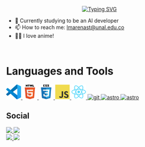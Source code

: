 <p align="center">
  <!-- Typing SVG by DenverCoder1 - https://github.com/DenverCoder1/readme-typing-svg -->
<a href="https://git.io/typing-svg"><img src="https://readme-typing-svg.demolab.com?font=Prompt&weight=500&size=30&duration=3000&pause=200&color=67E1F7&background=FFFFFF00&center=true&width=435&lines=Hi!%2C+im+Luis+Miguel;I+am+an+engineer+;and+AI+developer;Always+learning!" alt="Typing SVG" /></a>
</p>

- 🌱 Currently studying to be an AI developer
- 📫 How to reach me: lmarenast@unal.edu.co
- 🙋‍♂️ I love anime!

<br>

# <b>Languages and Tools</b>
<p align="left">
<!-- vs code -->
 <a 
    href="https://code.visualstudio.com/" 
    target="_blank" rel="noreferrer"> 
    <img
        src="https://raw.githubusercontent.com/github/explore/80688e429a7d4ef2fca1e82350fe8e3517d3494d/topics/visual-studio-code/visual-studio-code.png"
        alt="VS code" width="40" height="40"
    /> 
 </a> 
 <!-- html -->
 <a 
    href="https://www.java.com" 
    target="_blank" rel="noreferrer"> 
    <img
        src="https://raw.githubusercontent.com/devicons/devicon/master/icons/html5/html5-original-wordmark.svg"
        alt="java" width="40" height="40"
    /> 
 </a> 
 <!-- css -->
 <a 
    href="https://www.java.com" 
    target="_blank" rel="noreferrer"> 
    <img
        src="https://raw.githubusercontent.com/devicons/devicon/master/icons/css3/css3-original-wordmark.svg"
        alt="java" width="40" height="40"
    /> 
 </a> 
 <!-- js -->
 <a 
    href="https://www.java.com" 
    target="_blank" rel="noreferrer"> 
    <img
        src="https://raw.githubusercontent.com/devicons/devicon/master/icons/javascript/javascript-original.svg"
        alt="java" width="40" height="40"
    /> 
 </a> 
 <!-- react -->
 <a 
    href="https://www.java.com" 
    target="_blank" rel="noreferrer"> 
    <img
        src="https://raw.githubusercontent.com/devicons/devicon/master/icons/react/react-original.svg"
        alt="java" width="40" height="40"
    /> 
 </a> 
 <!-- git -->
 <a 
    href="https://git-scm.com/"
    target="_blank" rel="noreferrer"> 
    <img
        src="https://www.vectorlogo.zone/logos/git-scm/git-scm-icon.svg" alt="git"
        width="40" height="40"
    /> 
 </a> 
<!--  langchain  -->
  <a 
    href="https://python.langchain.com/"
    target="_blank" rel="noreferrer"> 
    <img
        src="https://upload.wikimedia.org/wikipedia/commons/c/c3/Python-logo-notext.svg" alt="astro"
        width="40" height="40"
    /> 
 </a> 
<!--  python  -->
  <a 
    href="https://www.python.org/"
    target="_blank" rel="noreferrer"> 
    <img
        src="https://pbs.twimg.com/profile_images/1589007733226844160/i5-iIoSc_400x400.jpg" alt="astro"
        width="40" height="40"
    /> 
 </a> 
<br>

</p> 

## <b>Social</b>
<p>
<!-- Github -->
<a 
    target="_blank" 
    href="https://github.com/lmarenast">
    <img
        src="https://img.shields.io/badge/GitHub-000000?style=for-the-badge&logo=github&logoColor=white">
    </img>    
</a>
<!-- LinkedIn -->
<a 
    target="_blank"
    href="https://www.linkedin.com/in/luis-miguel-arenas-tamayo-24a6701a9/">
    <img
        src="https://img.shields.io/badge/-LinkedIn-0077B5?style=for-the-badge&logo=Linkedin&logoColor=white">
    </img>
</a>
<br>
<!-- GMail -->
<a 
    target="_blank" 
    href="mailto:lmarenast@unal.edu.co">
    <img
        src="https://img.shields.io/badge/-Gmail-D14836?style=for-the-badge&logo=Gmail&logoColor=white">
    </img>    
</a>
<!-- Twitter -->
<a 
    target="_blank" 
    href="https://twitter.com/LuisSands7">
    <img
        src="https://img.shields.io/badge/Twitter-0077B5?style=for-the-badge&logo=Twitter&logoColor=white">
    </img>
</a>
</p>
